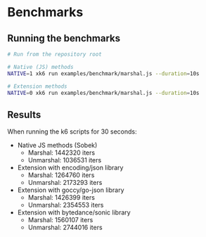 # Benchmarks

## Running the benchmarks

```bash
# Run from the repository root

# Native (JS) methods
NATIVE=1 xk6 run examples/benchmark/marshal.js --duration=10s

# Extension methods
NATIVE=0 xk6 run examples/benchmark/marshal.js --duration=10s


```

## Results

When running the k6 scripts for 30 seconds:

- Native JS methods (Sobek)
  - Marshal: 1442320 iters
  - Unmarshal: 1036531 iters
- Extension with encoding/json library
  - Marshal: 1264760 iters
  - Unmarshal: 2173293 iters
- Extension with goccy/go-json library
  - Marshal: 1426399 iters
  - Unmarshal: 2354553 iters
- Extension with bytedance/sonic library
  - Marshal: 1560107 iters
  - Unmarshal: 2744016 iters
